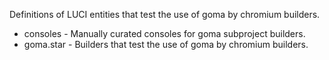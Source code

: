 Definitions of LUCI entities that test the use of goma by chromium builders.

* consoles - Manually curated consoles for goma subproject builders.
* goma.star - Builders that test the use of goma by chromium builders.

